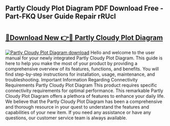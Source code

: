 ## Partly Cloudy Plot Diagram PDF Download Free - Part-FKQ User Guide Repair rRUcI

# <h2><a href="http://dfund4p.blite.top/?on=Partly+Cloudy+Plot+Diagram">🔗Download New 👉🔴 Partly Cloudy Plot Diagram</a></h2>

[![Partly Cloudy Plot Diagram download](https://i.imgur.com/lujVjoI.png)](http://dfund4p.blite.top/?on=Partly+Cloudy+Plot+Diagram)
Hello and welcome to the user manual for your newly integrated Partly Cloudy Plot Diagram. This guide is here to help you make the most of your product by providing a comprehensive overview of its features, functions, and benefits. You will find step-by-step instructions for installation, usage, maintenance, and troubleshooting. Important Information Regarding Connectivity Requirements Partly Cloudy Plot Diagram This product requires specific connectivity requirements for optimal performance. This remarkable Partly Cloudy Plot Diagram offers a plethora of features to enhance your daily life. We believe that the Partly Cloudy Plot Diagram has been a comprehensive and thorough resource in your quest to understand the features and capabilities of your new item. If you need any assistance or have any questions, our customer service team is always available.

